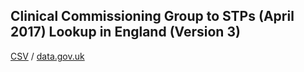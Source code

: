 ## Clinical Commissioning Group to STPs (April 2017) Lookup in England (Version 3)

[CSV](../csv/066.csv) / [data.gov.uk](https://data.gov.uk/dataset/dde597ef-d50b-474b-9711-efb8fc0906be/clinical-commissioning-group-to-stps-april-2017-lookup-in-england-version-3)

